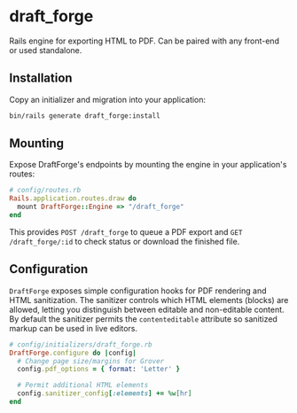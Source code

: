 # draft_forge

Rails engine for exporting HTML to PDF. Can be paired with any front-end or used standalone.

## Installation

Copy an initializer and migration into your application:

```bash
bin/rails generate draft_forge:install
```

## Mounting

Expose DraftForge's endpoints by mounting the engine in your application's
routes:

```ruby
# config/routes.rb
Rails.application.routes.draw do
  mount DraftForge::Engine => "/draft_forge"
end
```

This provides `POST /draft_forge` to queue a PDF export and
`GET /draft_forge/:id` to check status or download the finished file.

## Configuration

`DraftForge` exposes simple configuration hooks for PDF rendering and HTML
sanitization. The sanitizer controls which HTML elements (blocks) are allowed,
letting you distinguish between editable and non-editable content. By default
the sanitizer permits the `contenteditable` attribute so sanitized markup can
be used in live editors.

```ruby
# config/initializers/draft_forge.rb
DraftForge.configure do |config|
  # Change page size/margins for Grover
  config.pdf_options = { format: 'Letter' }

  # Permit additional HTML elements
  config.sanitizer_config[:elements] += %w[hr]
end
```
